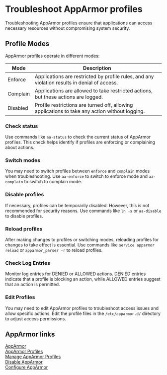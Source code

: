 # Troubleshoot AppArmor profiles

Troubleshooting AppArmor profiles ensure that applications can access necessary resources without compromising system security. 

## Profile Modes

AppArmor profiles operate in different modes:

| Mode     | Description                                                                                  |
|----------|----------------------------------------------------------------------------------------------|
| Enforce  | Applications are restricted by profile rules, and any violation results in denial of access. |
| Complain | Applications are allowed to take restricted actions, but these actions are logged.           |
| Disabled | Profile restrictions are turned off, allowing applications to take any action without logging. |

### Check status

Use commands like `aa-status` to check the current status of AppArmor profiles. This check helps identify if profiles are enforcing or complaining about actions.

### Switch modes

You may need to switch profiles between `enforce` and `complain` modes when troubleshooting. Use `aa-enforce` to switch to enforce mode and `aa-complain` to switch to complain mode.

### Disable profiles

If necessary, profiles can be temporarily disabled. However, this is not recommended for security reasons. Use commands like `ln -s` or `aa-disable` to disable profiles.

### Reload profiles

After making changes to profiles or switching modes, reloading profiles for changes to take effect is essential. Use commands like `service apparmor reload` or `apparmor_parser -r` to reload profiles.

### Check Log Entries

 Monitor log entries for DENIED or ALLOWED actions. DENIED entries indicate that a profile is blocking an action, while ALLOWED entries suggest that an action is permitted.

### Edit Profiles

You may need to edit AppArmor profiles to troubleshoot access issues and allow specific actions. Edit the profile files in the `/etc/apparmor.d/` directory to adjust access permissions.

## AppArmor links

[AppArmor](apparmor.md)<br>
[AppArmor Profiles](apparmor-profiles.md)<br>
[Manage AppArmor Profiles](manage-apparmor-profiles.md)<br>
[Disable AppArmor](disable-apparmor.md)<br>
[Configure AppArmor](configure-apparmor.md)
